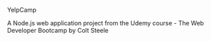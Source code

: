 YelpCamp
  
A Node.js web application project from the Udemy course - The Web Developer Bootcamp by Colt Steele

